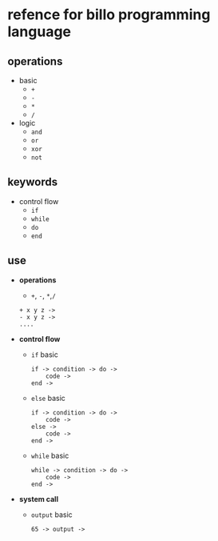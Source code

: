 # refence for billo programming language

## operations
* basic
    * `+`
    * `-`
    * `*`
    * `/`
* logic
    * `and`
    * `or`
    * `xor`
    * `not`

## keywords
* control flow
    * `if`
    * `while`
    * `do`
    * `end`

## use
* **operations**
    * `+`, `-`, `*`,`/`
    ```
    + x y z ->
    - x y z ->
    ....
    ```

* **control flow**
    * `if` basic
        ```
        if -> condition -> do ->
            code ->
        end ->
        ```
    * `else` basic
        ```
        if -> condition -> do ->
            code ->
        else ->
            code ->
        end ->
        ```
    * `while` basic
        ```
        while -> condition -> do ->
            code ->
        end ->
        ```  
* **system call**
    * `output` basic
        ```
        65 -> output ->
        ```